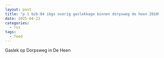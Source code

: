 ```yaml
---
layout: post
title: "p 1 bzb-04 ibgs overig gaslekkage binnen dorpsweg de heen 201092 201634"
date: 2025-04-23
categories: 
  - rss
tags: 
  - feed
---
```


Gaslek op Dorpsweg in De Heen
